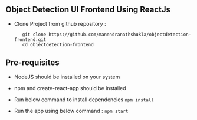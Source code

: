 ## Object Detection UI Frontend Using ReactJs

- Clone Project from github repository :
  ```
     git clone https://github.com/manendranathshukla/objectdetection-frontend.git
     cd objectdetection-frontend
  ```
  
  
 ## Pre-requisites
- NodeJS should be installed on your system 
- npm and create-react-app should be installed  


- Run below command to install dependencies 
  `
    npm install
  `
  
- Run the app using below command :
  `npm start`



